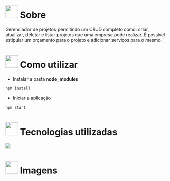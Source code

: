 # <img height="40" src="https://user-images.githubusercontent.com/84249945/219458363-0df46081-95bd-4878-a828-541457541cbd.png"/> Sobre
Gerenciador de projetos permitindo um CRUD completo como: criar, atualizar, deletar e listar projetos que uma empresa pode realizar. É possível estipular um orçamento para o projeto e adicionar serviços para o mesmo.

# <img height="40" src="https://user-images.githubusercontent.com/84249945/219471082-bba3510e-ee6d-4a6e-bf78-d7afc692043e.png"/> Como utilizar
* Instalar a pasta <strong>node_modules</strong>
```bash
npm install
```
* Iniciar a aplicação
```bash
npm start
```
# <img height="40" src="https://user-images.githubusercontent.com/84249945/219471565-77dd520e-41ee-41f8-8fb9-0e259535a867.png"/> Tecnologias utilizadas
<p>
  <a href="https://skillicons.dev">
    <img src="https://skillicons.dev/icons?i=js,react" />
  </a>
</p>

# <img height="40" src="https://user-images.githubusercontent.com/84249945/219472556-367952b0-d430-495e-87b9-3f4611bdab21.png" /> Imagens
